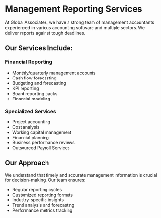 # Management Reporting Services

At Global Associates, we have a strong team of management accountants experienced in various accounting software and multiple sectors. We deliver reports against tough deadlines.

## Our Services Include:

### Financial Reporting
- Monthly/quarterly management accounts
- Cash flow forecasting
- Budgeting and forecasting
- KPI reporting
- Board reporting packs
- Financial modeling

### Specialized Services
- Project accounting
- Cost analysis
- Working capital management
- Financial planning
- Business performance reviews
- Outsourced Payroll Services

## Our Approach
We understand that timely and accurate management information is crucial for decision-making. Our team ensures:
- Regular reporting cycles
- Customized reporting formats
- Industry-specific insights
- Trend analysis and forecasting
- Performance metrics tracking
